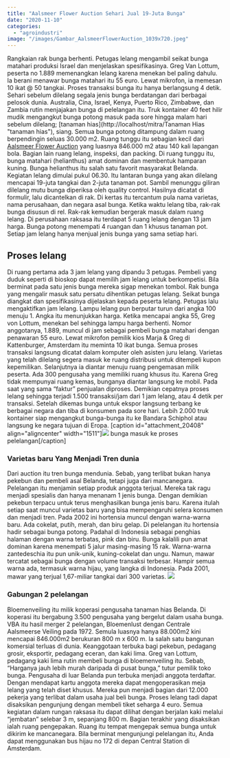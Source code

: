 ```yaml
---
title: "Aalsmeer Flower Auction Sehari Jual 19-Juta Bunga"
date: "2020-11-10"
categories: 
  - "agroindustri"
image: "/images/Gambar_AalsmeerFlowerAuction_1039x720.jpeg"
---
```


Rangkaian rak bunga berhenti. Petugas lelang mengambil seikat bunga matahari produksi Israel dan menjelaskan spesifikasinya. Greg Van Lottum, peserta no 1.889 memenangkan lelang karena menekan bel paling dahulu. Ia berani menawar bunga matahari itu 55 euro. Lewat mikrofon, ia memesan 10 ikat @ 50 tangkai. Proses transaksi bunga itu hanya berlangsung 4 detik. Sehari sebelum dilelang segala jenis bunga berdatangan dari berbagai pelosok dunia. Australia, Cina, Israel, Kenya, Puerto Rico, Zimbabwe, dan Zambia rutin menjajakan bunga di pelelangan itu. Truk kontainer 40 feet hilir mudik mengangkut bunga potong masuk pada sore hingga malam hari sebelum dilelang; [tanaman hias](http://localhost/mitra/Tanaman Hias "tanaman hias"), siang. Semua bunga potong ditampung dalam ruang berpendingin seluas 30.000 m2. Ruang tunggu itu sebagian kecil dari [Aalsmeer Flower Auction](http://en.wikipedia.org/wiki/Aalsmeer_Flower_Auction) yang luasnya 846.000 m2 atau 140 kali lapangan bola. Bagian lain ruang lelang, inspeksi, dan packing. Di ruang tunggu itu, bunga matahari (helianthus) amat dominan dan membentuk hamparan kuning. Bunga helianthus itu salah satu favorit masyarakat Belanda. Kegiatan lelang dimulai pukul 06.30. Itu lantaran bunga yang akan dilelang mencapai 19-juta tangkai dan 2-juta tanaman pot. Sambil menunggu giliran dilelang mutu bunga diperiksa oleh quality control. Hasilnya dicatat di formulir, lalu dicantelkan di rak. Di kertas itu tercantum pula nama varietas, nama perusahaan, dan negara asal bunga. Ketika waktu lelang tiba, rak-rak bunga disusun di rel. Rak-rak kemudian bergerak masuk dalam ruang lelang. Di perusahaan raksasa itu terdapat 5 ruang lelang dengan 13 jam harga. Bunga potong menempati 4 ruangan dan 1 khusus tanaman pot. Setiap jam lelang hanya menjual jenis bunga yang sama setiap hari.

## Proses lelang

Di ruang pertama ada 3 jam lelang yang dipandu 3 petugas. Pembeli yang duduk seperti di bioskop dapat memilih jam lelang untuk berkompetisi. Bila berminat pada satu jenis bunga mereka sigap menekan tombol. Rak bunga yang mengalir masuk satu persatu dihentikan petugas lelang. Seikat bunga diangkat dan spesifikasinya dijelaskan kepada peserta lelang. Petugas lalu mengaktifkan jam lelang. Lampu lelang pun berputar turun dari angka 100 menuju 1. Angka itu menunjukkan harga. Ketika mencapai angka 55, Greg von Lottum, menekan bel sehingga lampu harga berhenti. Nomor anggotanya, 1.889, muncul di jam sebagai pembeli bunga matahari dengan penawaran 55 euro. Lewat mikrofon pemilik kios Marja & Greg di Kattenburger, Amsterdam itu meminta 10 ikat bunga. Semua proses transaksi langsung dicatat dalam komputer oleh asisten juru lelang. Varietas yang telah dilelang segera masuk ke ruang distribusi untuk ditempeli kupon kepemilikan. Selanjutnya ia diantar menuju ruang pengemasan milik peserta. Ada 300 pengusaha yang memiliki ruang khusus itu. Karena Greg tidak mempunyai ruang kemas, bunganya diantar langsung ke mobil. Pada saat yang sama “faktur” penjualan diproses. Demikian cepatnya proses lelang sehingga terjadi 1.500 transaksi/jam dari 1 jam lelang, atau 4 detik per transaksi. Setelah dikemas bunga untuk ekspor langsung terbang ke berbagai negara dan tiba di konsumen pada sore hari. Lebih 2.000 truk kontainer siap mengangkut bunga-bunga itu ke Bandara Schiphol atau langsung ke negara tujuan di Eropa. \[caption id="attachment\_20408" align="aligncenter" width="1511"\][![](/images/Aalsmeer-Flower-.jpg)](http://localhost/mitra/wp-content/uploads/2020/11/Aalsmeer-Flower-.jpg) bunga masuk ke proses pelelangan\[/caption\]

### Varietas baru Yang Menjadi Tren dunia

Dari auction itu tren bunga mendunia. Sebab, yang terlibat bukan hanya pekebun dan pembeli asal Belanda, tetapi juga dari mancanegara. Pelelangan itu menjamin setiap produk anggota terjual. Mereka tak ragu menjadi spesialis dan hanya menanam 1 jenis bunga. Dengan demikian pekebun terpacu untuk terus menghasilkan bunga jenis baru. Karena itulah setiap saat muncul varietas baru yang bisa mempengaruhi selera konsumen dan menjadi tren. Pada 2002 ini hortensia muncul dengan warna-warna baru. Ada cokelat, putih, merah, dan biru gelap. Di pelelangan itu hortensia hadir sebagai bunga potong. Padahal di Indonesia sebagai penghias halaman dengan warna terbatas, pink dan biru. Bunga kalalili pun amat dominan karena menempati 5 jalur masing-masing 15 rak. Warna-warna zantedeschia itu pun unik-unik, kuning-cokelat dan ungu. Namun, mawar tercatat sebagai bunga dengan volume transaksi terbesar. Hampir semua warna ada, termasuk warna hijau, yang langka di Indonesia. Pada 2001, mawar yang terjual 1,67-miliar tangkai dari 300 varietas. [![](/images/Aalsmeer-Flower-Auction.jpg)](http://localhost/mitra/wp-content/uploads/2020/11/Aalsmeer-Flower-Auction.jpg)

### Gabungan 2 pelelangan

Bloemenveiling itu milik koperasi pengusaha tanaman hias Belanda. Di koperasi itu bergabung 3.500 pengusaha yang bergelut dalam usaha bunga. VBA itu hasil merger 2 pelelangan, Bloemenlust dengan Centrale Aalsmeerse Veiling pada 1972. Semula luasnya hanya 88.000m2 kini mencapai 846.000m2 berukuran 800 m x 600 m. Ia salah satu bangunan komersial terluas di dunia. Keanggotaan terbuka bagi pekebun, pedagang grosir, eksportir, pedagang eceran, dan kaki lima. Greg van Lottum, pedagang kaki lima rutin membeli bunga di bloemenveiling itu. Sebab, “Harganya jauh lebih murah daripada di pusat bunga,” tutur pemilik toko bunga. Pengusaha di luar Belanda pun terbuka menjadi anggota terdaftar. Dengan mendapat kartu anggota mereka dapat mengoperasikan meja lelang yang telah diset khusus. Mereka pun menjadi bagian dari 12.000 pekerja yang terlibat dalam usaha jual beli bunga. Proses lelang tadi dapat disaksikan pengunjung dengan membeli tiket seharga 4 euro. Semua kegiatan dalam rungan raksasa itu dapat dilihat dengan berjalan kaki melalui “jembatan” selebar 3 m, sepanjang 800 m. Bagian terakhir yang disaksikan ialah ruang pengepakan. Ruang itu tempat mengepak semua bunga untuk dikirim ke mancanegara. Bila berminat mengunjungi pelelangan itu, Anda dapat menggunakan bus hijau no 172 di depan Central Station di Amsterdam.
